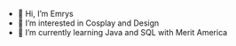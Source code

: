 - 👋 Hi, I’m Emrys
- 👀 I’m interested in Cosplay and Design
- 🌱 I’m currently learning Java and SQL with Merit America
<!---
eckoup/eckoup is a ✨ special ✨ repository because its `README.md` (this file) appears on your GitHub profile.
You can click the Preview link to take a look at your changes.
--->
